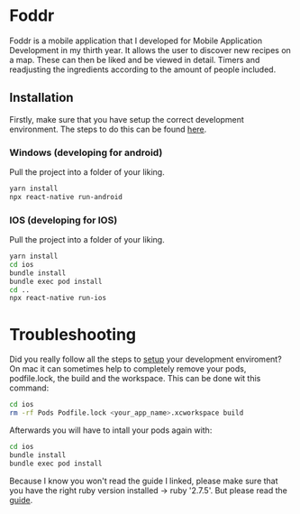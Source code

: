 # Foddr

Foddr is a mobile application that I developed for Mobile Application Development in my thirth year.
It allows the user to discover new recipes on a map. These can then be liked and be viewed in detail. Timers and readjusting the ingredients according to the amount of people included.

## Installation
Firstly, make sure that you have setup the correct development environment. The steps to do this can be found [here](https://reactnative.dev/docs/environment-setup).

### Windows (developing for android)
Pull the project into a folder of your liking.

```bash
yarn install
npx react-native run-android
```
### IOS (developing for IOS)
Pull the project into a folder of your liking.
```bash
yarn install
cd ios
bundle install
bundle exec pod install
cd ..
npx react-native run-ios
```
# Troubleshooting
Did you really follow all the steps to [setup](https://reactnative.dev/docs/environment-setup) your development enviroment?
On mac it can sometimes help to completely remove your pods, podfile.lock, the build and the workspace. This can be done wit this command: 
```bash
cd ios
rm -rf Pods Podfile.lock <your_app_name>.xcworkspace build
```
Afterwards you will have to intall your pods again with: 
```bash
cd ios
bundle install
bundle exec pod install
```

Because I know you won't read the guide I linked, please make sure that you have the right ruby version installed -> ruby '2.7.5'. But please read the [guide](https://reactnative.dev/docs/environment-setup).
